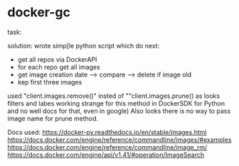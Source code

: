 # docker-gc
 
 task: 
 
 solution:
 wrote simp[le python script which do next:
 - get all repos via DockerAPI
 - for each repo get all images
 - get image creation date --> compare --> delete if image old
 - kep first three images
 
used "client.images.remove()" insted of ""client.images.prune() as looks filters and labes working strange for this method in DockerSDK for Python and no well docs for that, even in google) Also looks there is no way to pass image name for prune method.   
 
 Docs used:
 https://docker-py.readthedocs.io/en/stable/images.html
 https://docs.docker.com/engine/reference/commandline/images/#examples
 https://docs.docker.com/engine/reference/commandline/image_rm/
 https://docs.docker.com/engine/api/v1.41/#operation/ImageSearch
 
